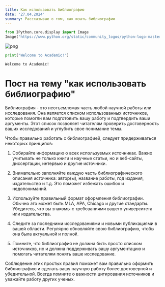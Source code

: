 ```yaml
---
title: Как использовать библиографию
date: '27.04.2024'
summary: Рассказываю о том, как юзать библиографию
---
```



```python
from IPython.core.display import Image
Image('https://www.python.org/static/community_logos/python-logo-master-v3-TM-flattened.png')
```

    
![png](output_1_0.png)
    

```python
print("Welcome to Academic!")
```

    Welcome to Academic!

# Пост на тему "как использовать библиографию"


Библиография - это неотъемлемая часть любой научной работы или исследования. Она является списком использованных источников, которые помогли вам подготовить вашу работу и подтвердить ваши аргументы. Этот список позволяет читателям проверить достоверность ваших исследований и углубить свое понимание темы.

Чтобы правильно работать с библиографией, следует придерживаться некоторых принципов:

1. Собирайте информацию о всех используемых источниках. Важно учитывать не только книги и научные статьи, но и веб-сайты, диссертации, интервью и другие источники.

2. Внимательно заполняйте каждую часть библиографического описания источника: автор(ы), название работы, год издания, издательство и т.д. Это поможет избежать ошибок и недопониманий.

3. Используйте правильный формат оформления библиографии. Обычно это может быть MLA, APA, Chicago и другие стандарты. Убедитесь, что вы знакомы с требованиями вашего университета или издательства.

4. Следите за последними исследованиями и новыми публикациями в вашей области. Регулярно обновляйте свою библиографию, чтобы она была актуальной и полной.

5. Помните, что библиография не должна быть просто списком источников, но и должна поддерживать вашу аргументацию и помогать читателям понять ваше исследование.

Соблюдение этих простых правил поможет вам правильно оформить библиографию и сделать вашу научную работу более достоверной и убедительной. Всегда помните о важности цитирования источников и уважайте работу других ученых.

